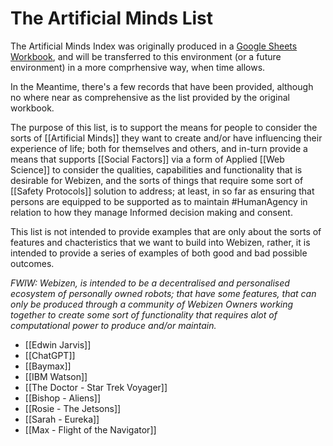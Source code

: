 # The Artificial Minds List

The Artificial Minds Index was originally produced in a [Google Sheets Workbook](https://docs.google.com/spreadsheets/d/1z1mIpEXd456-zfS4mVZppP8Oc24Yv0x-LMFNE4Fk31I/edit#gid=1503872436), and will be transferred to this environment (or a future environment) in a more comprhensive way, when time allows.  

In the Meantime, there's a few records that have been provided, although no where near as comprehensive as the list provided by the original workbook.  

The purpose of this list, is to support the means for people to consider the sorts of [[Artificial Minds]] they want to create and/or have influencing their experience of life; both for themselves and others, and in-turn provide a means that supports [[Social Factors]] via a form of Applied [[Web Science]] to consider the qualities, capabilities and functionality that is desirable for Webizen, and the sorts of things that require some sort of [[Safety Protocols]] solution to address; at least, in so far as ensuring that persons are equipped to be supported as to maintain #HumanAgency in relation to how they manage Informed decision making and consent.

This list is not intended to provide examples that are only about the sorts of features and chacteristics that we want to build into Webizen, rather, it is intended to provide a series of examples of both good and bad possible outcomes.

*FWIW:  Webizen, is intended to be a decentralised and personalised ecosystem of personally owned robots; that have some features, that can only be produced through a community of Webizen Owners working together to create some sort of functionality that requires alot of computational power to produce and/or maintain.*


- [[Edwin Jarvis]]
- [[ChatGPT]]
- [[Baymax]]
- [[IBM Watson]]
- [[The Doctor - Star Trek Voyager]]
- [[Bishop - Aliens]]
- [[Rosie - The Jetsons]]
- [[Sarah - Eureka]]
- [[Max - Flight of the Navigator]]
